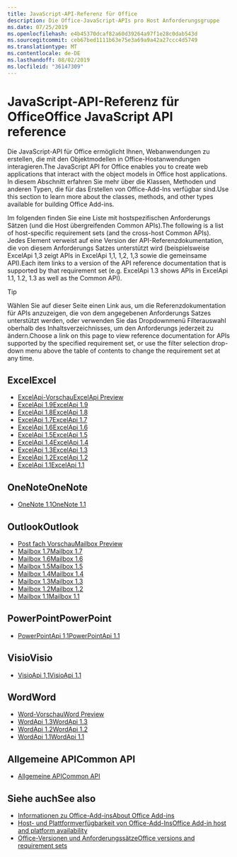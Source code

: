 ```yaml
---
title: JavaScript-API-Referenz für Office
description: Die Office-JavaScript-APIs pro Host Anforderungsgruppe
ms.date: 07/25/2019
ms.openlocfilehash: e4b45370dcaf82a60d39264a97f1e28c0dab543d
ms.sourcegitcommit: ceb67bed1111b63e75e3a69a9a42a27ccc4d5749
ms.translationtype: MT
ms.contentlocale: de-DE
ms.lasthandoff: 08/02/2019
ms.locfileid: "36147309"
---
```

# <a name="office-javascript-api-reference"></a><span data-ttu-id="4d141-103">JavaScript-API-Referenz für Office</span><span class="sxs-lookup"><span data-stu-id="4d141-103">Office JavaScript API reference</span></span>

<span data-ttu-id="4d141-104">Die JavaScript-API für Office ermöglicht Ihnen, Webanwendungen zu erstellen, die mit den Objektmodellen in Office-Hostanwendungen interagieren.</span><span class="sxs-lookup"><span data-stu-id="4d141-104">The JavaScript API for Office enables you to create web applications that interact with the object models in Office host applications.</span></span> <span data-ttu-id="4d141-105">In diesem Abschnitt erfahren Sie mehr über die Klassen, Methoden und anderen Typen, die für das Erstellen von Office-Add-Ins verfügbar sind.</span><span class="sxs-lookup"><span data-stu-id="4d141-105">Use this section to learn more about the classes, methods, and other types available for building Office Add-ins.</span></span>

<span data-ttu-id="4d141-106">Im folgenden finden Sie eine Liste mit hostspezifischen Anforderungs Sätzen (und die Host übergreifenden Common APIs).</span><span class="sxs-lookup"><span data-stu-id="4d141-106">The following is a list of host-specific requirement sets (and the cross-host Common APIs).</span></span> <span data-ttu-id="4d141-107">Jedes Element verweist auf eine Version der API-Referenzdokumentation, die von diesem Anforderungs Satzes unterstützt wird (beispielsweise ExcelApi 1,3 zeigt APIs in ExcelApi 1,1, 1,2, 1,3 sowie die gemeinsame API).</span><span class="sxs-lookup"><span data-stu-id="4d141-107">Each item links to a version of the API reference documentation that is supported by that requirement set (e.g. ExcelApi 1.3 shows APIs in ExcelApi 1.1, 1.2, 1.3 as well as the Common API).</span></span>

> [!TIP]
> <span data-ttu-id="4d141-108">Wählen Sie auf dieser Seite einen Link aus, um die Referenzdokumentation für APIs anzuzeigen, die von dem angegebenen Anforderungs Satzes unterstützt werden, oder verwenden Sie das Dropdownmenü Filterauswahl oberhalb des Inhaltsverzeichnisses, um den Anforderungs jederzeit zu ändern.</span><span class="sxs-lookup"><span data-stu-id="4d141-108">Choose a link on this page to view reference documentation for APIs supported by the specified requirement set, or use the filter selection drop-down menu above the table of contents to change the requirement set at any time.</span></span>

## <a name="excel"></a><span data-ttu-id="4d141-109">Excel</span><span class="sxs-lookup"><span data-stu-id="4d141-109">Excel</span></span>

- [<span data-ttu-id="4d141-110">ExcelApi-Vorschau</span><span class="sxs-lookup"><span data-stu-id="4d141-110">ExcelApi Preview</span></span>](/javascript/api/excel?view=excel-js-preview)
- [<span data-ttu-id="4d141-111">ExcelApi 1.9</span><span class="sxs-lookup"><span data-stu-id="4d141-111">ExcelApi 1.9</span></span>](/javascript/api/excel?view=excel-js-1.9)
- [<span data-ttu-id="4d141-112">ExcelApi 1.8</span><span class="sxs-lookup"><span data-stu-id="4d141-112">ExcelApi 1.8</span></span>](/javascript/api/excel?view=excel-js-1.8)
- [<span data-ttu-id="4d141-113">ExcelApi 1.7</span><span class="sxs-lookup"><span data-stu-id="4d141-113">ExcelApi 1.7</span></span>](/javascript/api/excel?view=excel-js-1.7)
- [<span data-ttu-id="4d141-114">ExcelApi 1.6</span><span class="sxs-lookup"><span data-stu-id="4d141-114">ExcelApi 1.6</span></span>](/javascript/api/excel?view=excel-js-1.6)
- [<span data-ttu-id="4d141-115">ExcelApi 1.5</span><span class="sxs-lookup"><span data-stu-id="4d141-115">ExcelApi 1.5</span></span>](/javascript/api/excel?view=excel-js-1.5)
- [<span data-ttu-id="4d141-116">ExcelApi 1.4</span><span class="sxs-lookup"><span data-stu-id="4d141-116">ExcelApi 1.4</span></span>](/javascript/api/excel?view=excel-js-1.4)
- [<span data-ttu-id="4d141-117">ExcelApi 1.3</span><span class="sxs-lookup"><span data-stu-id="4d141-117">ExcelApi 1.3</span></span>](/javascript/api/excel?view=excel-js-1.3)
- [<span data-ttu-id="4d141-118">ExcelApi 1.2</span><span class="sxs-lookup"><span data-stu-id="4d141-118">ExcelApi 1.2</span></span>](/javascript/api/excel?view=excel-js-1.2)
- [<span data-ttu-id="4d141-119">ExcelApi 1.1</span><span class="sxs-lookup"><span data-stu-id="4d141-119">ExcelApi 1.1</span></span>](/javascript/api/excel?view=excel-js-1.1)

## <a name="onenote"></a><span data-ttu-id="4d141-120">OneNote</span><span class="sxs-lookup"><span data-stu-id="4d141-120">OneNote</span></span>

- [<span data-ttu-id="4d141-121">OneNote 1,1</span><span class="sxs-lookup"><span data-stu-id="4d141-121">OneNote 1.1</span></span>](/javascript/api/onenote?view=onenote-js-1.1)

## <a name="outlook"></a><span data-ttu-id="4d141-122">Outlook</span><span class="sxs-lookup"><span data-stu-id="4d141-122">Outlook</span></span>

- [<span data-ttu-id="4d141-123">Post fach Vorschau</span><span class="sxs-lookup"><span data-stu-id="4d141-123">Mailbox Preview</span></span>](/javascript/api/outlook?view=outlook-js-preview)
- [<span data-ttu-id="4d141-124">Mailbox 1.7</span><span class="sxs-lookup"><span data-stu-id="4d141-124">Mailbox 1.7</span></span>](/javascript/api/outlook?view=outlook-js-1.7)
- [<span data-ttu-id="4d141-125">Mailbox 1.6</span><span class="sxs-lookup"><span data-stu-id="4d141-125">Mailbox 1.6</span></span>](/javascript/api/outlook?view=outlook-js-1.6)
- [<span data-ttu-id="4d141-126">Mailbox 1.5</span><span class="sxs-lookup"><span data-stu-id="4d141-126">Mailbox 1.5</span></span>](/javascript/api/outlook?view=outlook-js-1.5)
- [<span data-ttu-id="4d141-127">Mailbox 1.4</span><span class="sxs-lookup"><span data-stu-id="4d141-127">Mailbox 1.4</span></span>](/javascript/api/outlook?view=outlook-js-1.4)
- [<span data-ttu-id="4d141-128">Mailbox 1.3</span><span class="sxs-lookup"><span data-stu-id="4d141-128">Mailbox 1.3</span></span>](/javascript/api/outlook?view=outlook-js-1.3)
- [<span data-ttu-id="4d141-129">Mailbox 1.2</span><span class="sxs-lookup"><span data-stu-id="4d141-129">Mailbox 1.2</span></span>](/javascript/api/outlook?view=outlook-js-1.2)
- [<span data-ttu-id="4d141-130">Mailbox 1.1</span><span class="sxs-lookup"><span data-stu-id="4d141-130">Mailbox 1.1</span></span>](/javascript/api/outlook?view=outlook-js-1.1)

## <a name="powerpoint"></a><span data-ttu-id="4d141-131">PowerPoint</span><span class="sxs-lookup"><span data-stu-id="4d141-131">PowerPoint</span></span>

- [<span data-ttu-id="4d141-132">PowerPointApi 1,1</span><span class="sxs-lookup"><span data-stu-id="4d141-132">PowerPointApi 1.1</span></span>](/javascript/api/powerpoint?view=powerpoint-js-1.1)

## <a name="visio"></a><span data-ttu-id="4d141-133">Visio</span><span class="sxs-lookup"><span data-stu-id="4d141-133">Visio</span></span>

- [<span data-ttu-id="4d141-134">VisioApi 1,1</span><span class="sxs-lookup"><span data-stu-id="4d141-134">VisioApi 1.1</span></span>](/javascript/api/visio?view=visio-js-1.1)

## <a name="word"></a><span data-ttu-id="4d141-135">Word</span><span class="sxs-lookup"><span data-stu-id="4d141-135">Word</span></span>

- [<span data-ttu-id="4d141-136">Word-Vorschau</span><span class="sxs-lookup"><span data-stu-id="4d141-136">Word Preview</span></span>](/javascript/api/word?view=word-js-preview)
- [<span data-ttu-id="4d141-137">WordApi 1.3</span><span class="sxs-lookup"><span data-stu-id="4d141-137">WordApi 1.3</span></span>](/javascript/api/word?view=word-js-1.3)
- [<span data-ttu-id="4d141-138">WordApi 1.2</span><span class="sxs-lookup"><span data-stu-id="4d141-138">WordApi 1.2</span></span>](/javascript/api/word?view=word-js-1.2)
- [<span data-ttu-id="4d141-139">WordApi 1.1</span><span class="sxs-lookup"><span data-stu-id="4d141-139">WordApi 1.1</span></span>](/javascript/api/word?view=word-js-1.1)

## <a name="common-api"></a><span data-ttu-id="4d141-140">Allgemeine API</span><span class="sxs-lookup"><span data-stu-id="4d141-140">Common API</span></span>

- [<span data-ttu-id="4d141-141">Allgemeine API</span><span class="sxs-lookup"><span data-stu-id="4d141-141">Common API</span></span>](/javascript/api/office?view=common-js)

## <a name="see-also"></a><span data-ttu-id="4d141-142">Siehe auch</span><span class="sxs-lookup"><span data-stu-id="4d141-142">See also</span></span>

- [<span data-ttu-id="4d141-143">Informationen zu Office-Add-ins</span><span class="sxs-lookup"><span data-stu-id="4d141-143">About Office Add-ins</span></span>](/office/dev/add-ins/overview)
- [<span data-ttu-id="4d141-144">Host- und Plattformverfügbarkeit von Office-Add-Ins</span><span class="sxs-lookup"><span data-stu-id="4d141-144">Office Add-in host and platform availability</span></span>](/office/dev/add-ins/overview/office-add-in-availability)
- [<span data-ttu-id="4d141-145">Office-Versionen und Anforderungssätze</span><span class="sxs-lookup"><span data-stu-id="4d141-145">Office versions and requirement sets</span></span>](/office/dev/add-ins/develop/office-versions-and-requirement-sets)
